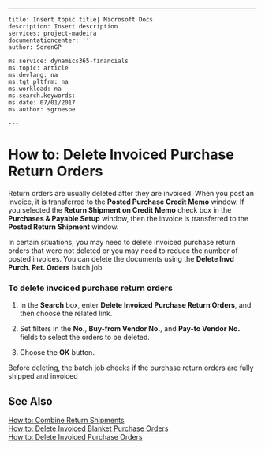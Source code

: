 ---
    title: Insert topic title| Microsoft Docs
    description: Insert description
    services: project-madeira
    documentationcenter: ''
    author: SorenGP

    ms.service: dynamics365-financials
    ms.topic: article
    ms.devlang: na
    ms.tgt_pltfrm: na
    ms.workload: na
    ms.search.keywords:
    ms.date: 07/01/2017
    ms.author: sgroespe

    ---
# How to: Delete Invoiced Purchase Return Orders
Return orders are usually deleted after they are invoiced. When you post an invoice, it is transferred to the **Posted Purchase Credit Memo** window. If you selected the **Return Shipment on Credit Memo** check box in the **Purchases & Payable Setup** window, then the invoice is transferred to the **Posted Return Shipment** window.  
  
 In certain situations, you may need to delete invoiced purchase return orders that were not deleted or you may need to reduce the number of posted invoices. You can delete the documents using the **Delete Invd Purch. Ret. Orders** batch job.  
  
### To delete invoiced purchase return orders  
  
1.  In the **Search** box, enter **Delete Invoiced Purchase Return Orders**, and then choose the related link.  
  
2.  Set filters in the **No.**, **Buy-from Vendor No.**, and **Pay-to Vendor No.** fields to select the orders to be deleted.  
  
3.  Choose the **OK** button.  
  
 Before deleting, the batch job checks if the purchase return orders are fully shipped and invoiced  
  
## See Also  
 [How to: Combine Return Shipments](../how-to-combine-return-shipments.md)   
 [How to: Delete Invoiced Blanket Purchase Orders](../how-to-delete-invoiced-blanket-purchase-orders.md)   
 [How to: Delete Invoiced Purchase Orders](../how-to-delete-invoiced-purchase-orders.md)